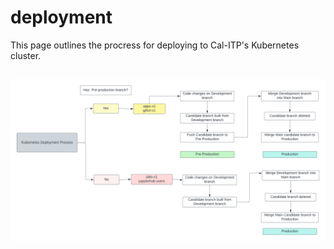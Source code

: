 # deployment

This page outlines the procress for deploying to Cal-ITP's Kubernetes cluster.

##

![Collection Matrix](assets/deployment_process.png)
